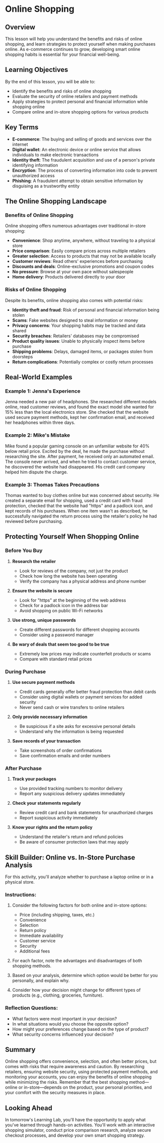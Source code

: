 # Online Shopping

## Overview

This lesson will help you understand the benefits and risks of online shopping, and learn strategies to protect yourself when making purchases online. As e-commerce continues to grow, developing smart online shopping habits is essential for your financial well-being.

## Learning Objectives

By the end of this lesson, you will be able to:
- Identify the benefits and risks of online shopping
- Evaluate the security of online retailers and payment methods
- Apply strategies to protect personal and financial information while shopping online
- Compare online and in-store shopping options for various products

## Key Terms

- **E-commerce**: The buying and selling of goods and services over the internet
- **Digital wallet**: An electronic device or online service that allows individuals to make electronic transactions
- **Identity theft**: The fraudulent acquisition and use of a person's private identifying information
- **Encryption**: The process of converting information into code to prevent unauthorized access
- **Phishing**: A fraudulent attempt to obtain sensitive information by disguising as a trustworthy entity

## The Online Shopping Landscape

### Benefits of Online Shopping

Online shopping offers numerous advantages over traditional in-store shopping:

- **Convenience**: Shop anytime, anywhere, without traveling to a physical store
- **Price comparison**: Easily compare prices across multiple retailers
- **Greater selection**: Access to products that may not be available locally
- **Customer reviews**: Read others' experiences before purchasing
- **Discounts and deals**: Online-exclusive promotions and coupon codes
- **No pressure**: Browse at your own pace without salespeople
- **Home delivery**: Products delivered directly to your door

### Risks of Online Shopping

Despite its benefits, online shopping also comes with potential risks:

- **Identity theft and fraud**: Risk of personal and financial information being stolen
- **Scams**: Fake websites designed to steal information or money
- **Privacy concerns**: Your shopping habits may be tracked and data shared
- **Security breaches**: Retailers' databases may be compromised
- **Product quality issues**: Unable to physically inspect items before purchase
- **Shipping problems**: Delays, damaged items, or packages stolen from doorsteps
- **Return complications**: Potentially complex or costly return processes

## Real-World Examples

### Example 1: Jenna's Experience
Jenna needed a new pair of headphones. She researched different models online, read customer reviews, and found the exact model she wanted for 15% less than the local electronics store. She checked that the website used secure payment methods, kept her confirmation email, and received her headphones within three days.

### Example 2: Mike's Mistake
Mike found a popular gaming console on an unfamiliar website for 40% below retail price. Excited by the deal, he made the purchase without researching the site. After payment, he received only an automated email. The console never arrived, and when he tried to contact customer service, he discovered the website had disappeared. His credit card company helped him dispute the charge.

### Example 3: Thomas Takes Precautions
Thomas wanted to buy clothes online but was concerned about security. He created a separate email for shopping, used a credit card with fraud protection, checked that the website had "https" and a padlock icon, and kept records of his purchases. When one item wasn't as described, he successfully navigated the return process using the retailer's policy he had reviewed before purchasing.

## Protecting Yourself When Shopping Online

### Before You Buy

1. **Research the retailer**
   - Look for reviews of the company, not just the product
   - Check how long the website has been operating
   - Verify the company has a physical address and phone number

2. **Ensure the website is secure**
   - Look for "https" at the beginning of the web address
   - Check for a padlock icon in the address bar
   - Avoid shopping on public Wi-Fi networks

3. **Use strong, unique passwords**
   - Create different passwords for different shopping accounts
   - Consider using a password manager

4. **Be wary of deals that seem too good to be true**
   - Extremely low prices may indicate counterfeit products or scams
   - Compare with standard retail prices

### During Purchase

1. **Use secure payment methods**
   - Credit cards generally offer better fraud protection than debit cards
   - Consider using digital wallets or payment services for added security
   - Never send cash or wire transfers to online retailers

2. **Only provide necessary information**
   - Be suspicious if a site asks for excessive personal details
   - Understand why the information is being requested

3. **Save records of your transaction**
   - Take screenshots of order confirmations
   - Save confirmation emails and order numbers

### After Purchase

1. **Track your packages**
   - Use provided tracking numbers to monitor delivery
   - Report any suspicious delivery updates immediately

2. **Check your statements regularly**
   - Review credit card and bank statements for unauthorized charges
   - Report suspicious activity immediately

3. **Know your rights and the return policy**
   - Understand the retailer's return and refund policies
   - Be aware of consumer protection laws that may apply

## Skill Builder: Online vs. In-Store Purchase Analysis

For this activity, you'll analyze whether to purchase a laptop online or in a physical store.

### Instructions:
1. Consider the following factors for both online and in-store options:
   - Price (including shipping, taxes, etc.)
   - Convenience
   - Selection
   - Return policy
   - Immediate availability
   - Customer service
   - Security
   - Additional fees

2. For each factor, note the advantages and disadvantages of both shopping methods.

3. Based on your analysis, determine which option would be better for you personally, and explain why.

4. Consider how your decision might change for different types of products (e.g., clothing, groceries, furniture).

### Reflection Questions:
- What factors were most important in your decision?
- In what situations would you choose the opposite option?
- How might your preferences change based on the type of product?
- What security concerns influenced your decision?

## Summary

Online shopping offers convenience, selection, and often better prices, but comes with risks that require awareness and caution. By researching retailers, ensuring website security, using protected payment methods, and monitoring your accounts, you can enjoy the benefits of online shopping while minimizing the risks. Remember that the best shopping method—online or in-store—depends on the product, your personal priorities, and your comfort with the security measures in place.

## Looking Ahead

In tomorrow's Learning Lab, you'll have the opportunity to apply what you've learned through hands-on activities. You'll work with an interactive shopping simulator, conduct price comparison research, analyze secure checkout processes, and develop your own smart shopping strategy.